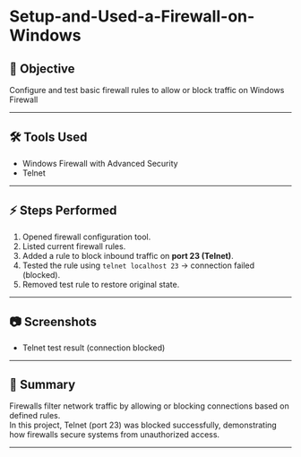 # Setup-and-Used-a-Firewall-on-Windows

## 📌 Objective
Configure and test basic firewall rules to allow or block traffic on Windows Firewall 

---

## 🛠 Tools Used
- Windows Firewall with Advanced Security  
- Telnet

---

## ⚡ Steps Performed
1. Opened firewall configuration tool.  
2. Listed current firewall rules.  
3. Added a rule to block inbound traffic on **port 23 (Telnet)**.  
4. Tested the rule using `telnet localhost 23` → connection failed (blocked).    
6. Removed test rule to restore original state.  

---

## 📷 Screenshots
- Telnet test result (connection blocked)  

---

## 📝 Summary
Firewalls filter network traffic by allowing or blocking connections based on defined rules.  
In this project, Telnet (port 23) was blocked successfully, demonstrating how firewalls secure systems from unauthorized access.  

---
